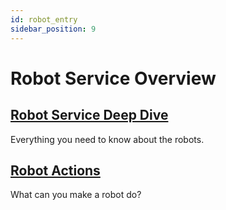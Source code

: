 ```yaml
---
id: robot_entry
sidebar_position: 9
---
```


# Robot Service Overview

## [Robot Service Deep Dive](/robot/robot.md)

Everything you need to know about the robots.

## [Robot Actions](/robot/robotActions.md)

What can you make a robot do?

